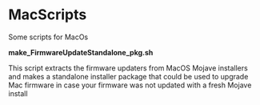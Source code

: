 # MacScripts
Some scripts for MacOs

**make_FirmwareUpdateStandalone_pkg.sh**

This script extracts the firmware updaters from MacOS Mojave installers and makes a standalone installer package that could be used to upgrade Mac firmware in case your firmware was not updated with a fresh Mojave install
